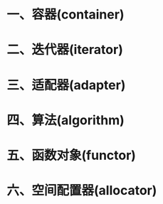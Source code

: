 # 一、容器(container)
# 二、迭代器(iterator)
# 三、适配器(adapter)
# 四、算法(algorithm)
# 五、函数对象(functor)
# 六、空间配置器(allocator)